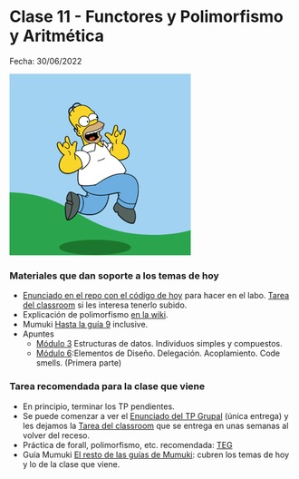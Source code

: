 # Clase 11 - Functores y Polimorfismo y Aritmética

Fecha: 30/06/2022

![homero-feliz.gif](../2021/assets/homero-feliz.gif)


### Materiales que dan soporte a los temas de hoy

* [Enunciado en el repo con el código de hoy](https://github.com/pdepjm/2022-l-clase11Polimorfismo/blob/main/programa.pl) para hacer en el labo. [Tarea del classroom](https://classroom.github.com/a/AWD5pdm1) si les interesa tenerlo subido.
* Explicación de polimorfismo [en la wiki](https://wiki.uqbar.org/wiki/articles/polimorfismo-en-el-paradigma-logico.html). 
* Mumuki	[Hasta la guía 9](https://mumuki.io/pdep-utn/chapters/436-programacion-logica) inclusive.
* Apuntes 	
  * [Módulo 3](https://drive.google.com/open?id=1GGair_St5yWvItKRZH-FY_X2CdDREr60TrsV0zSiO5I) Estructuras de datos. Individuos simples y compuestos.
  * [Módulo 6](https://drive.google.com/open?id=1eWnjBoiQTRJKx4THhmPnGYbBWTDlgx4Fph18GPtIqC0):Elementos de Diseño. Delegación. Acoplamiento. Code smells. (Primera parte)

### Tarea recomendada para la clase que viene

* En principio, terminar los TP pendientes.
* Se puede comenzar a ver el [Enunciado del TP Grupal](https://docs.google.com/document/d/1mXm6TUTL99WnqCR4vSvmAfzgBSuF0TjI89Ui395OWE4/edit) (única entrega) y les dejamos la [Tarea del classroom](https://classroom.github.com/a/s-QPiW32) que se entrega en unas semanas al volver del receso.
* Práctica de forall, polimorfismo, etc. recomendada: [TEG](https://docs.google.com/document/d/12RK1DhOHEH9PgKYJo3zH_trn1fOn8jB9bg304ZLMXbQ/edit) 
* Guía Mumuki	[El resto de las guías de Mumuki](https://mumuki.io/pdep-utn/chapters/436-programacion-logica): cubren los temas de hoy y lo de la clase que viene.
